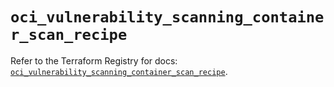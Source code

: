 # `oci_vulnerability_scanning_container_scan_recipe`

Refer to the Terraform Registry for docs: [`oci_vulnerability_scanning_container_scan_recipe`](https://registry.terraform.io/providers/oracle/oci/6.18.0/docs/resources/vulnerability_scanning_container_scan_recipe).
